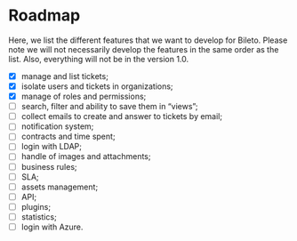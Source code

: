 # Roadmap

Here, we list the different features that we want to develop for Bileto.
Please note we will not necessarily develop the features in the same order as the list.
Also, everything will not be in the version 1.0.

- [x] manage and list tickets;
- [x] isolate users and tickets in organizations;
- [x] manage of roles and permissions;
- [ ] search, filter and ability to save them in “views”;
- [ ] collect emails to create and answer to tickets by email;
- [ ] notification system;
- [ ] contracts and time spent;
- [ ] login with LDAP;
- [ ] handle of images and attachments;
- [ ] business rules;
- [ ] <abbr>SLA</abbr>;
- [ ] assets management;
- [ ] <abbr>API</abbr>;
- [ ] plugins;
- [ ] statistics;
- [ ] login with Azure.

